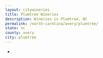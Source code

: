 ```yaml
---
layout: citywineries
title: Plumtree Wineries
description: Wineries in Plumtree, NC
permalink: /north-carolina/avery/plumtree/
state: nc
county: avery
city: plumtree
---
```

-
